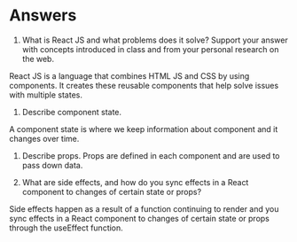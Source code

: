# Answers

1. What is React JS and what problems does it solve? Support your answer with concepts introduced in class and from your personal research on the web.

React JS is a language that combines HTML JS and CSS by using components. It creates these reusable components that help solve issues with multiple states.

1. Describe component state.

A component state is where we keep information about component and it changes over time.

1. Describe props.
Props are defined in each component and are used to pass down data.

1. What are side effects, and how do you sync effects in a React component to changes of certain state or props?

Side effects happen as a result of a function continuing to render and you sync effects in a React component to changes of certain state or props through the useEffect function.
